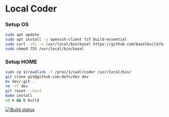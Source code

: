 # Local Coder

### Setup OS

```bash
sudo apt update
sudo apt install -y openssh-client fzf build-essential
sudo curl -sSL -o /usr/local/bin/bazel https://github.com/bazelbuild/bazelisk/releases/download/v1.17.0/bazelisk-linux-$(if test "$(uname -m)" == x86_64; then echo "amd64"; else echo "arm64"; fi)
sudo chmod 755 /usr/local/bin/bazel
```

### Setup HOME

```bash
sudo cp $(readlink -f /proc/1/cwd)/coder /usr/local/bin/
git clone git@github.com:defn/dev dev
mv dev/.git .
rm -rf dev
git reset --hard
make install
cd m && b build

```

[![Build status](https://badge.buildkite.com/879feda30e2616b22929338672877e85dfe82f60eb47df2e6a.svg)](https://buildkite.com/defn/dev)
